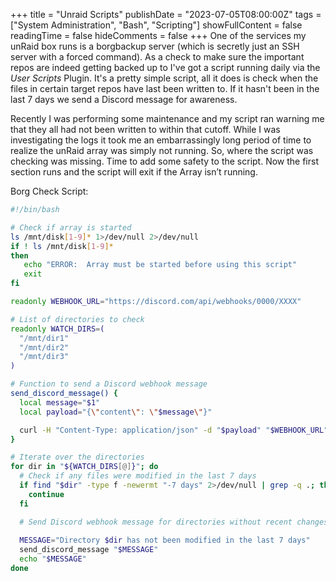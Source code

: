 +++
title = "Unraid Scripts"
publishDate = "2023-07-05T08:00:00Z"
tags = ["System Administration", "Bash", "Scripting"]
showFullContent = false
readingTime = false
hideComments = false
+++
One of the services my unRaid box runs is a borgbackup server (which is secretly just an SSH server with a forced command). As a check to make sure the important repos are indeed getting backed up to I've got a script running daily via the _User Scripts_ Plugin. It's a pretty simple script, all it does is check when the files in certain target repos have last been written to. If it hasn't been in the last 7 days we send a Discord message for awareness.

Recently I was performing some maintenance and my script ran warning me that they all had not been written to within that cutoff. While I was investigating the logs it took me an embarrassingly long period of time to realize the unRaid array was simply not running. So, where the script was checking was missing. Time to add some safety to the script. Now the first section runs and the script will exit if the Array isn’t running.


Borg Check Script:
```bash
#!/bin/bash

# Check if array is started
ls /mnt/disk[1-9]* 1>/dev/null 2>/dev/null
if ! ls /mnt/disk[1-9]*
then
   echo "ERROR:  Array must be started before using this script"
   exit
fi

readonly WEBHOOK_URL="https://discord.com/api/webhooks/0000/XXXX"

# List of directories to check
readonly WATCH_DIRS=(
  "/mnt/dir1"
  "/mnt/dir2"
  "/mnt/dir3"
)

# Function to send a Discord webhook message
send_discord_message() {
  local message="$1"
  local payload="{\"content\": \"$message\"}"

  curl -H "Content-Type: application/json" -d "$payload" "$WEBHOOK_URL"
}

# Iterate over the directories
for dir in "${WATCH_DIRS[@]}"; do
  # Check if any files were modified in the last 7 days
  if find "$dir" -type f -newermt "-7 days" 2>/dev/null | grep -q .; then
    continue
  fi

  # Send Discord webhook message for directories without recent changes
  
  MESSAGE="Directory $dir has not been modified in the last 7 days"
  send_discord_message "$MESSAGE"
  echo "$MESSAGE"
done
```